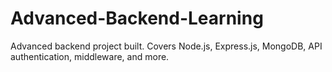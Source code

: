 # Advanced-Backend-Learning
Advanced backend project built. Covers Node.js, Express.js, MongoDB, API authentication, middleware, and more.
